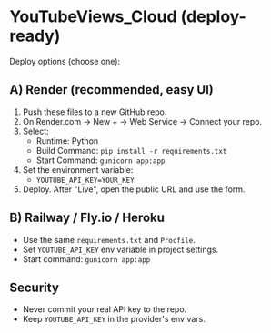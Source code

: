 # YouTubeViews_Cloud (deploy-ready)

Deploy options (choose one):

## A) Render (recommended, easy UI)
1. Push these files to a new GitHub repo.
2. On Render.com → New + → Web Service → Connect your repo.
3. Select:
   - Runtime: Python
   - Build Command: `pip install -r requirements.txt`
   - Start Command: `gunicorn app:app`
4. Set the environment variable:
   - `YOUTUBE_API_KEY=YOUR_KEY`
5. Deploy. After "Live", open the public URL and use the form.

## B) Railway / Fly.io / Heroku
- Use the same `requirements.txt` and `Procfile`.
- Set `YOUTUBE_API_KEY` env variable in project settings.
- Start command: `gunicorn app:app`

## Security
- Never commit your real API key to the repo.
- Keep `YOUTUBE_API_KEY` in the provider's env vars.
